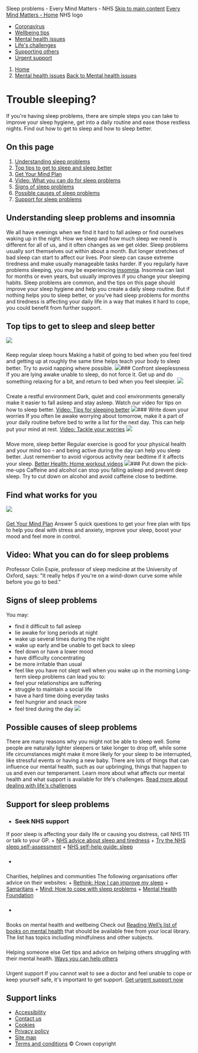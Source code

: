 
Sleep problems - Every Mind Matters - NHS
[Skip to main content](#maincontent)
[Every Mind Matters - Home](/every-mind-matters)
NHS logo
* [Coronavirus](/every-mind-matters/coronavirus/)
* [Wellbeing tips](/every-mind-matters/mental-wellbeing-tips/)
* [Mental health issues](/every-mind-matters/mental-health-issues/)
* [Life's challenges](/every-mind-matters/lifes-challenges/)
* [Supporting others](/every-mind-matters/supporting-others/)
* [Urgent support](/every-mind-matters/urgent-support/)
1. [Home](/every-mind-matters/)
2. [Mental health issues](/every-mind-matters/mental-health-issues/)
[Back to Mental health issues](/every-mind-matters/mental-health-issues/)
# Trouble sleeping?
If you're having sleep problems, there are simple steps you can take to improve your sleep hygiene, get into a daily routine and ease those restless nights.
Find out how to get to sleep and how to sleep better.
## On this page
1. [Understanding sleep problems](#understanding-sleep-problems)
2. [Top tips to get to sleep and sleep better](#top-tips)
3. [Get Your Mind Plan](#quiz)
4. [Video: What you can do for sleep problems](#video)
5. [Signs of sleep problems](#signs)
6. [Possible causes of sleep problems](#causes)
7. [Support for sleep problems](#support)
## Understanding sleep problems and insomnia
We all have evenings when we find it hard to fall asleep or find ourselves waking up in the night. How we sleep and how much sleep we need is different for all of us, and it often changes as we get older.
Sleep problems usually sort themselves out within about a month. But longer stretches of bad sleep can start to affect our lives. Poor sleep can cause extreme tiredness and make usually manageable tasks harder.
If you regularly have problems sleeping, you may be experiencing [insomnia](https://www.nhs.uk/conditions/insomnia/). Insomnia can last for months or even years, but usually improves if you change your sleeping habits.
Sleep problems are common, and the tips on this page should improve your sleep hygiene and help you create a daily sleep routine.
But if nothing helps you to sleep better, or you've had sleep problems for months and tiredness is affecting your daily life in a way that makes it hard to cope, you could benefit from further support.
## Top tips to get to sleep and sleep better
![](https://assets.nhs.uk/campaigns-cms-prod/images/Keep_regular_sleep_hours.2e16d0ba.fill-216x216.png)
### 
 Keep regular sleep hours
Making a habit of going to bed when you feel tired and getting up at roughly the same time helps teach your body to sleep better. Try to avoid napping where possible.
![](https://assets.nhs.uk/campaigns-cms-prod/images/Confront_sleeplessness.2e16d0ba.fill-216x216.png)### 
 Confront sleeplessness
If you are lying awake unable to sleep, do not force it. Get up and do something relaxing for a bit, and return to bed when you feel sleepier.
![](https://assets.nhs.uk/campaigns-cms-prod/images/Create_a_restful_environment.2e16d0ba.fill-216x216.png)
### 
 Create a restful environment
Dark, quiet and cool environments generally make it easier to fall asleep and stay asleep. Watch our video for tips on how to sleep better. [Video: Tips for sleeping better](https://bcove.video/2nMjePa)
![](https://assets.nhs.uk/campaigns-cms-prod/images/Write_down_your_worries.2e16d0ba.fill-216x216.png)### 
 Write down your worries
If you often lie awake worrying about tomorrow, make it a part of your daily routine before bed to write a list for the next day. This can help put your mind at rest. [Video: Tackle your worries](https://bcove.video/2lCXuEI)
![](https://assets.nhs.uk/campaigns-cms-prod/images/Move_better_sleep_better.2e16d0ba.fill-216x216.png)
### 
 Move more, sleep better
Regular exercise is good for your physical health and your mind too – and being active during the day can help you sleep better. Just remember to avoid vigorous activity near bedtime if it affects your sleep. [Better Health: Home workout videos](/better-health/get-active/home-workout-videos/)
![](https://assets.nhs.uk/campaigns-cms-prod/images/Put_down_the_pick-me-ups.2e16d0ba.fill-216x216.png)### 
 Put down the pick-me-ups
Caffeine and alcohol can stop you falling asleep and prevent deep sleep. Try to cut down on alcohol and avoid caffeine close to bedtime.
## Find what works for you
![](https://assets.nhs.uk/campaigns-cms-prod/images/emm-quiz_v1cHlvC.width-320.jpg)
### 
[Get Your Mind Plan](/every-mind-matters/mental-wellbeing-tips/your-mind-plan-quiz/)
Answer 5 quick questions to get your free plan with tips to help you deal with stress and anxiety, improve your sleep, boost your mood and feel more in control.
## Video: What you can do for sleep problems
Professor Colin Espie, professor of sleep medicine at the University of Oxford, says: "It really helps if you're on a wind-down curve some while before you go to bed."
## Signs of sleep problems
You may:
* find it difficult to fall asleep
* lie awake for long periods at night
* wake up several times during the night
* wake up early and be unable to get back to sleep
* feel down or have a lower mood
* have difficulty concentrating
* be more irritable than usual
* feel like you have not slept well when you wake up in the morning
Long-term sleep problems can lead you to:
* feel your relationships are suffering
* struggle to maintain a social life
* have a hard time doing everyday tasks
* feel hungrier and snack more
* feel tired during the day
 ![](https://assets.nhs.uk/campaigns-cms-prod/images/circle-your-mind-plan-resize-4.width-320.png)
## Possible causes of sleep problems
There are many reasons why you might not be able to sleep well.
Some people are naturally lighter sleepers or take longer to drop off, while some life circumstances might make it more likely for your sleep to be interrupted, like stressful events or having a new baby.
There are lots of things that can influence our mental health, such as our upbringing, things that happen to us and even our temperament.
Learn more about what affects our mental health and what support is available for life's challenges.
[Read more about dealing with life's challenges](https://www.nhs.uk/every-mind-matters/lifes-challenges/)
## Support for sleep problems
* ### Seek NHS support
If poor sleep is affecting your daily life or causing you distress, call NHS 111 or talk to your GP.
	+ [NHS advice about sleep and tiredness](https://www.nhs.uk/live-well/sleep-and-tiredness/)
	+ [Try the NHS sleep self-assessment](https://www.nhs.uk/conditions/insomnia/)
	+ [NHS self-help guide: sleep](https://web.ntw.nhs.uk/selfhelp/#sleeping)
* ### 
 Charities, helplines and communities
The following organisations offer advice on their websites:
	+ [Rethink: How I can improve my sleep](https://www.rethink.org/living-with-mental-illness/wellbeing-physical-health/sleep)
	+ [Samaritans](http://www.samaritans.org/)
	+ [Mind: How to cope with sleep problems](http://www.mind.org.uk/sleep)
	+ [Mental Health Foundation](https://www.mentalhealth.org.uk/publications/how-sleep-better)
* ### 
 Books on mental health and wellbeing
Check out [Reading Well’s list of books on mental health](https://reading-well.org.uk/books/books-on-prescription/mental-health) that should be available free from your local library. The list has topics including mindfulness and other subjects.
### 
 Helping someone else
Get tips and advice on helping others struggling with their mental health.
[Ways you can help others](https://www.nhs.uk/every-mind-matters/supporting-others/helping-others)
### 
 Urgent support
If you cannot wait to see a doctor and feel unable to cope or keep yourself safe, it's important to get support.
[Get urgent support now](https://www.nhs.uk/every-mind-matters/urgent-support)
## Support links
* [Accessibility](/every-mind-matters/accessibility/)
* [Contact us](/every-mind-matters/contact-us/)
* [Cookies](https://www.nhs.uk/our-policies/cookies-policy/)
* [Privacy policy](/every-mind-matters/privacy-policy/)
* [Site map](/every-mind-matters/site-map/)
* [Terms and conditions](/every-mind-matters/terms-and-conditions/)
© Crown copyright
